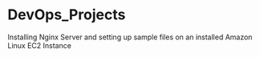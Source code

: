 # DevOps_Projects
Installing Nginx Server and setting up sample files on an installed Amazon Linux EC2 Instance
